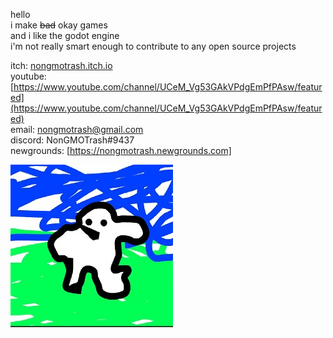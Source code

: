 hello  
i make ~~bad~~ okay games   
and i like the godot engine   
i'm not really smart enough to contribute to any open source projects   

itch: [nongmotrash.itch.io](https://https://nongmotrash.itch.io/ "click me pls")    
youtube: [https://www.youtube.com/channel/UCeM_Vg53GAkVPdgEmPfPAsw/featured](https://www.youtube.com/channel/UCeM_Vg53GAkVPdgEmPfPAsw/featured)     
email: nongmotrash@gmail.com    
discord: NonGMOTrash#9437   
newgrounds: [https://nongmotrash.newgrounds.com]

![me irl](https://github.com/NonGMOTrash/NonGMOTrash/blob/dd9abdcb7c4850d19d97d87105768ddc03286383/profile%20mini.jpg)


<!---
NonGMOTrash/NonGMOTrash is a ✨ special ✨ repository because its `README.md` (this file) appears on your GitHub profile.
You can click the Preview link to take a look at your changes.
--->
